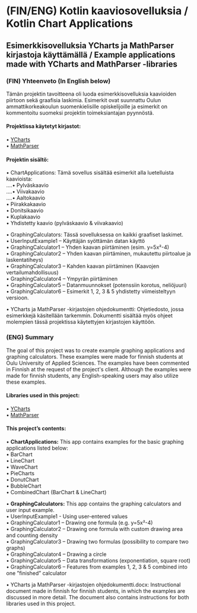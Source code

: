# (FIN/ENG) Kotlin kaaviosovelluksia / Kotlin Chart Applications  

## Esimerkkisovelluksia YCharts ja MathParser kirjastoja käyttämällä / Example applications made with YCharts and MathParser -libraries  

### (FIN) Yhteenveto (In English below)  
Tämän projektin tavoitteena oli luoda esimerkkisovelluksia kaavioiden piirtoon sekä graafisia laskimia. Esimerkit ovat suunnattu Oulun ammattikorkeakoulun suomenkielisille opiskelijoille ja esimerkit on kommentoitu suomeksi projektin toimeksiantajan pyynnöstä.  

#### Projektissa käytetyt kirjastot:  
• [YCharts](https://github.com/codeandtheory/YCharts)  
• [MathParser](https://github.com/mariuszgromada/MathParser.org-mXparser)  

#### Projektin sisältö:  
• ChartApplications: Tämä sovellus sisältää esimerkit alla luetelluista kaavioista:  
....• Pylväskaavio  
....• Viivakaavio  
....• Aaltokaavio  
  • Piirakkakaavio  
  • Donitsikaavio  
  • Kuplakaavio  
  • Yhdistetty kaavio (pylväskaavio & viivakaavio)  

• GraphingCalculators: Tässä sovelluksessa on kaikki graafiset laskimet.  
  • UserInputExample1 – Käyttäjän syöttämän datan käyttö  
  • GraphingCalculator1 – Yhden kaavan piirtäminen (esim. y=5x²-4)  
  • GraphingCalculator2 – Yhden kaavan piirtäminen, mukautettu piirtoalue ja laskentatiheys)  
  • GraphingCalculator3 – Kahden kaavan piirtäminen (Kaavojen vertailumahdollisuus)  
  • GraphingCalculator4 – Ympyrän piirtäminen  
  • GraphingCalculator5 – Datanmuunnokset (potenssiin korotus, neliöjuuri)  
  • GraphingCalculator6 – Esimerkit 1, 2, 3 & 5 yhdistetty viimeisteltyyn versioon.  

• YCharts ja MathParser -kirjastojen ohjedokumentti: Ohjetiedosto, jossa esimerkkejä käsitellään tarkemmin. Dokumentti sisältää myös ohjeet molempien tässä projektissa käytettyjen kirjastojen käyttöön.  

### (ENG) Summary  
The goal of this project was to create example graphing applications and graphing calculators. These examples were made for finnish students at Oulu University of Applied Sciences. The examples have been commented in Finnish at the request of the project's client. Although the examples were made for finnish students, any English-speaking users may also utilize these examples.   

#### Libraries used in this project:  
• [YCharts](https://github.com/codeandtheory/YCharts)  
• [MathParser](https://github.com/mariuszgromada/MathParser.org-mXparser)  

#### This project’s contents:  
• **ChartApplications:** This app contains examples for the basic graphing applications listed below:  
  • BarChart  
  • LineChart  
  • WaveChart  
  • PieCharts  
  • DonutChart  
  • BubbleChart  
  • CombinedChart (BarChart & LineChart)  

• **GraphingCalculators:** This app contains the graphing calculators and user input example.  
  • UserInputExample1 - Using user-entered values  
  • GraphingCalculator1 – Drawing one formula (e.g. y=5x²-4)  
  • GraphingCalculator2 – Drawing one formula with custom drawing area and counting density  
  • GraphingCalculator3 – Drawing two formulas (possibility to compare two graphs)  
  • GraphingCalculator4 – Drawing a circle  
  • GraphingCalculator5 – Data transformations (exponentiation, square root)  
  • GraphingCalculator6 – Features from examples 1, 2, 3 & 5 combined into one ”finished” calculator  

• YCharts ja MathParser -kirjastojen ohjedokumentti.docx: Instructional document made in finnish for finnish students, in which the examples are discussed in more detail. The document also contains instructions for both libraries used in this project.  
